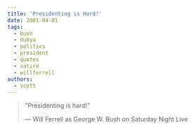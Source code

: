 ```yaml
---
title: 'Presidenting is Hard!'
date: 2001-04-01
tags:
  - bush
  - dubya
  - politics
  - president
  - quotes
  - satire
  - willferrell
authors:
  - scott
---
```


> "Presidenting is hard!"
>
> — Will Ferrell as George W. Bush on Saturday Night Live
